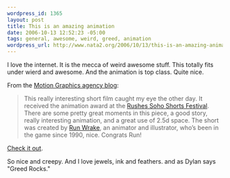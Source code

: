 ```yaml
--- 
wordpress_id: 1365
layout: post
title: This is an amazing animation
date: 2006-10-13 12:52:23 -05:00
tags: general, awesome, weird, greed, animation
wordpress_url: http://www.nata2.org/2006/10/13/this-is-an-amazing-animation/
---
```

<p>I love the internet. It is the mecca of weird awesome stuff. This totally fits under wierd and awesome. And the animation is top class. Quite nice. </p> <p>From the <a href="http://www.motionographer.com/2006/10/10/jewels-ink-and-feathers/">Motion Graphics agency blog</a>:</p> <blockquote> <p>This really interesting short film caught my eye the other day. It received the animation award at the <a href="http://www.rushes.co.uk/sohoshorts/">Rushes Soho Shorts Festival</a>. There are some pretty great moments in this piece, a good story, really interesting animation, and a great use of 2.5d space. The short was created by <a href="http://www.runwrake.com/">Run Wrake</a>, an animator and illustrator, who’s been in the game since 1990, nice. Congrats Run!</p></blockquote> <p><a href="http://motionographer.com/media/idol.mov">Check it out</a>. </p> <p>So nice and creepy. And I love jewels, ink and feathers. and as Dylan says "Greed Rocks."</p>
